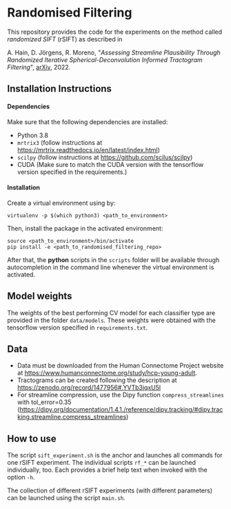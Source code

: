 # Randomised Filtering

This repository provides the code for the experiments on the method called
_randomized SIFT_ (rSIFT) as described in

A. Hain, D. Jörgens, R. Moreno,
"_Assessing Streamline Plausibility
Through Randomized Iterative Spherical-Deconvolution Informed Tractogram Filtering_",
[arXiv](https://arxiv.org/abs/2205.04843), 2022.

## Installation Instructions

#### Dependencies

Make sure that the following dependencies are installed:
 - Python 3.8
 - `mrtrix3` (follow instructions at
    https://mrtrix.readthedocs.io/en/latest/index.html)
 - `scilpy` (follow instructions at https://github.com/scilus/scilpy)
 - CUDA (Make sure to match the CUDA version with the tensorflow version specified in the requirements.)

#### Installation

Create a virtual environment using by:
```
virtualenv -p $(which python3) <path_to_environment>
```

Then, install the package in the activated environment:
```
source <path_to_environment>/bin/activate
pip install -e <path_to_randomised_filtering_repo>
```

After that, the **python** scripts in the `scripts` folder will be available through
autocompletion in the command line whenever the virtual environment is activated.

## Model weights

The weights of the best performing CV model for each classifier type are provided in the folder `data/models`.
These weights were obtained with the tensorflow version specified in `requirements.txt`.

## Data

 - Data must be downloaded from the Human Connectome Project website at 
   https://www.humanconnectome.org/study/hcp-young-adult.
 - Tractograms can be created following the description at
   https://zenodo.org/record/1477956#.YVTb3jqxU5l
 - For streamline compression, use the Dipy function `compress_streamlines`
   with tol_error=0.35
   (https://dipy.org/documentation/1.4.1./reference/dipy.tracking/#dipy.tracking.streamline.compress_streamlines)


## How to use

The script `sift_experiment.sh` is the anchor and launches all commands for one rSIFT
experiment. The individual scripts `rf_*` can be launched individually, too. Each
provides a brief help text when invoked with the option `-h`.

The collection of different rSIFT experiments (with different parameters) can be
launched using the script `main.sh`.
